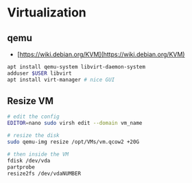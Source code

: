 # Virtualization

## qemu

- [https://wiki.debian.org/KVM](https://wiki.debian.org/KVM)

```sh
apt install qemu-system libvirt-daemon-system
adduser $USER libvirt
apt install virt-manager # nice GUI
```

## Resize VM

```sh
# edit the config
EDITOR=nano sudo virsh edit --domain vm_name

# resize the disk
sudo qemu-img resize /opt/VMs/vm.qcow2 +20G

# then inside the VM
fdisk /dev/vda
partprobe
resize2fs /dev/vdaNUMBER
```
